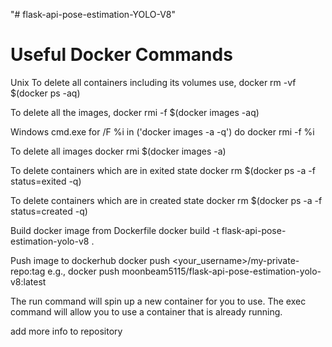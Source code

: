 "# flask-api-pose-estimation-YOLO-V8" 

# Useful Docker Commands
Unix
To delete all containers including its volumes use,
docker rm -vf $(docker ps -aq)

To delete all the images,
docker rmi -f $(docker images -aq)

Windows cmd.exe
for /F %i in ('docker images -a -q') do docker rmi -f %i

To delete all images
docker rmi $(docker images -a)

To delete containers which are in exited state
docker rm $(docker ps -a -f status=exited -q)

To delete containers which are in created state
docker rm $(docker ps -a -f status=created -q)

Build docker image from Dockerfile
docker build -t flask-api-pose-estimation-yolo-v8 .

Push image to dockerhub
docker push <your_username>/my-private-repo:tag
e.g., docker push moonbeam5115/flask-api-pose-estimation-yolo-v8:latest

The run command will spin up a new container for you to use.
The exec command will allow you to use a container that is already running.

add more info to repository